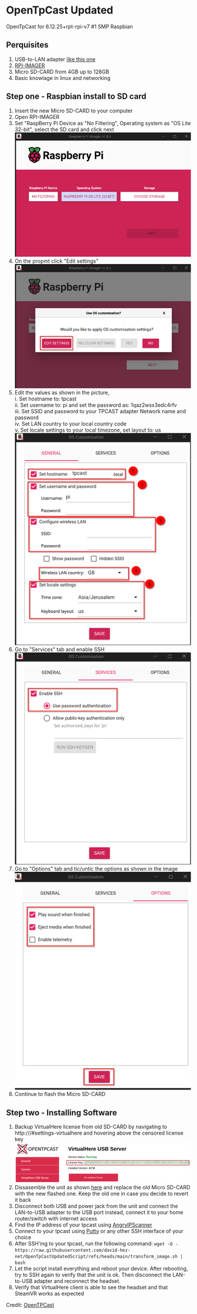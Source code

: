 # OpenTpCast Updated
OpenTpCast for 6.12.25+rpt-rpi-v7 #1 SMP Raspbian

## Perquisites
1. USB-to-LAN adapter [like this one](https://www.amazon.com/UGREEN-Network-Ethernet-Supports-Nintendo/dp/B00MYTSN18/ref=sr_1_11?sr=8-11)
2. [RPI-IMAGER](https://www.raspberrypi.com/software/)
3. Micro SD-CARD from 4GB up to 128GB
4. Basic knowlage in linux and networking

## Step one - Raspbian install to SD card
1. Insert the new Micro SD-CARD to your computer
2. Open RPI-IMAGER
3. Set "RaspBerry Pi Device as "No Filtering", Operating system as "OS Lite 32-bit", select the SD card and click next<br>
![1](pictures/rpi-imager-1.png)
4. On the propmt click "Edit settings"<br>
![2](pictures/rpi-imager-2.png)
5. Edit the values as shown in the picture, <br>
   i. Set hostname to: tpcast <br>
   ii. Set username to: pi and set the password as: 1qaz2wsx3edc4rfv <br>
   iii. Set SSID and password to your TPCAST adapter Network name and password <br>
   iv. Set LAN country to your local country code <br>
   v. Set locale settings to your local timezone, set layout to: us <br>
![2](pictures/rpi-imager-3.png)
6. Go to "Services" tab and enable SSH <br>
![2](pictures/rpi-imager-4.png)
7. Go to "Options" tab and tic/untic the options as shown in the image <br>
![2](pictures/rpi-imager-5.png)
8. Continue to flash the Micro SD-CARD <br>

## Step two - Installing Software
1. Backup VirtualHere license from old SD-CARD by navigating to http://<tpcastip>/#settings-virtualhere and hovering above the censored license key<br>
![2](pictures/license-location.png)
2. Dissasemble the unit as shown [here](https://github.com/OpenTPCast/Docs/blob/master/guides/SDCARD.md) and replace the old Micro SD-CARD with the new flashed one. Keep the old one in case you decide to revert it back <br>
3. Disconnect both USB and power jack from the unit and connect the LAN-to-USB adapter to the USB port instead, connect it to your home router/switch with internet access <br>
4. Find the IP address of your tpcast using [AngryIPScanner](https://angryip.org/) <br>
5. Connect to your tpcast using [Putty](https://www.putty.org/) or any other SSH interface of your choice <br>
6. After SSH'ing to your tpcast, run the following command: ```wget -O - https://raw.githubusercontent.com/david-hez-net/OpenTpCastUpdatedScript/refs/heads/main/transform_image.sh | bash```
7. Let the script install everything and reboot your device. After rebooting, try to SSH again to verify that the unit is ok. Then disconnect the LAN-to-USB adapter and reconnect the headset.
8. Verify that VirtualHere client is able to see the headset and that SteamVR works as expected

Credit: [OpenTPCast](https://github.com/OpenTPCast)
